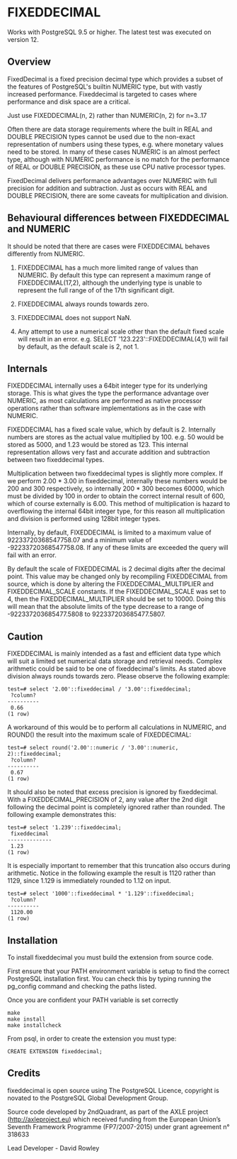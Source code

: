 FIXEDDECIMAL
============

Works with PostgreSQL 9.5 or higher.
The latest test was executed on version 12.

Overview
--------

FixedDecimal is a fixed precision decimal type which provides a subset of the
features of PostgreSQL's builtin NUMERIC type, but with vastly increased
performance. Fixeddecimal is targeted to cases where performance and disk space
are a critical.

Just use FIXEDDECIMAL(n, 2) rather than NUMERIC(n, 2) for n=3..17

Often there are data storage requirements where the built in REAL and
DOUBLE PRECISION types cannot be used due to the non-exact representation of
numbers using these types, e.g. where monetary values need to be stored. In many
of these cases NUMERIC is an almost perfect type, although with NUMERIC
performance is no match for the performance of REAL or DOUBLE PRECISION, as
these use CPU native processor types. 

FixedDecimal delivers performance advantages over NUMERIC with full precision for
addition and subtraction. Just as occurs with REAL and DOUBLE PRECISION, there
are some caveats for multiplication and division.

Behavioural differences between FIXEDDECIMAL and NUMERIC
--------------------------------------------------------

It should be noted that there are cases were FIXEDDECIMAL behaves differently
from NUMERIC.

1.	FIXEDDECIMAL has a much more limited range of values than NUMERIC. By
	default this type can represent a maximum range of FIXEDDECIMAL(17,2),
	although the underlying type is unable to represent the full range of
	of the 17th significant digit.

2.	FIXEDDECIMAL always rounds towards zero.

3.	FIXEDDECIMAL does not support NaN.

4.	Any attempt to use a numerical scale other than the default fixed scale
	will result in an error. e.g. SELECT '123.223'::FIXEDDECIMAL(4,1) will fail
	by default, as the default scale is 2, not 1.

Internals
---------

FIXEDDECIMAL internally uses a 64bit integer type for its underlying storage.
This is what gives the type the performance advantage over NUMERIC, as most
calculations are performed as native processor operations rather than software
implementations as in the case with NUMERIC.

FIXEDDECIMAL has a fixed scale value, which by default is 2. Internally numbers
are stores as the actual value multiplied by 100. e.g. 50 would be stored as
5000, and 1.23 would be stored as 123. This internal representation allows very
fast and accurate addition and subtraction between two fixeddecimal types.

Multiplication between two fixeddecimal types is slightly more complex.  If we
perform 2.00 * 3.00 in fixeddecimal, internally these numbers would be 200 and
300 respectively, so internally 200 * 300 becomes 60000, which must be divided
by 100 in order to obtain the correct internal result of 600, which of course
externally is 6.00. This method of multiplication is hazard to overflowing the
internal 64bit integer type, for this reason all multiplication and division is
performed using 128bit integer types.

Internally, by default, FIXEDDECIMAL is limited to a maximum value of
92233720368547758.07 and a minimum value of -92233720368547758.08. If any of
these limits are exceeded the query will fail with an error.

By default the scale of FIXEDDECIMAL is 2 decimal digits after the decimal
point. This value may be changed only by recompiling FIXEDDECIMAL from source,
which is done by altering the FIXEDDECIMAL_MULTIPLIER and FIXEDDECIMAL_SCALE
constants. If the FIXEDDECIMAL_SCALE was set to 4, then the
FIXEDDECIMAL_MULTIPLIER should be set to 10000. Doing this will mean that the
absolute limits of the type decrease to a range of -922337203685477.5808 to
922337203685477.5807.

Caution
-------

FIXEDDECIMAL is mainly intended as a fast and efficient data type which will
suit a limited set numerical data storage and retrieval needs. Complex
arithmetic could be said to be one of fixeddecimal's limits. As stated above
division always rounds towards zero. Please observe the following example:

```
test=# select '2.00'::fixeddecimal / '3.00'::fixeddecimal;
 ?column?
----------
 0.66
(1 row)
```

A workaround of this would be to perform all calculations in NUMERIC, and
ROUND() the result into the maximum scale of FIXEDDECIMAL:

```
test=# select round('2.00'::numeric / '3.00'::numeric, 2)::fixeddecimal;
 ?column?
----------
 0.67
(1 row)
```

It should also be noted that excess precision is ignored by fixeddecimal.
With a FIXEDDECIMAL_PRECISION of 2, any value after the 2nd digit following
the decimal point is completely ignored rather than rounded. The following
example demonstrates this:

```
test=# select '1.239'::fixeddecimal;
 fixeddecimal
--------------
 1.23
(1 row)
```

It is especially important to remember that this truncation also occurs during
arithmetic. Notice in the following example the result is 1120 rather than
1129, since 1.129 is immediately rounded to 1.12 on input.

```
test=# select '1000'::fixeddecimal * '1.129'::fixeddecimal;
 ?column?
----------
 1120.00
(1 row)
```

Installation
------------

To install fixeddecimal you must build the extension from source code.

First ensure that your PATH environment variable is setup to find the correct
PostgreSQL installation first. You can check this by typing running the
pg_config command and checking the paths listed.

Once you are confident your PATH variable is set correctly

```
make
make install
make installcheck
```

From psql, in order to create the extension you must type:

```
CREATE EXTENSION fixeddecimal;
```

Credits
-------

fixeddecimal is open source using The PostgreSQL Licence, copyright is novated to the PostgreSQL Global Development Group.

Source code developed by 2ndQuadrant, as part of the AXLE project (http://axleproject.eu) which received funding from the European Union’s Seventh Framework Programme (FP7/2007-2015) under grant agreement n° 318633

Lead Developer - David Rowley
